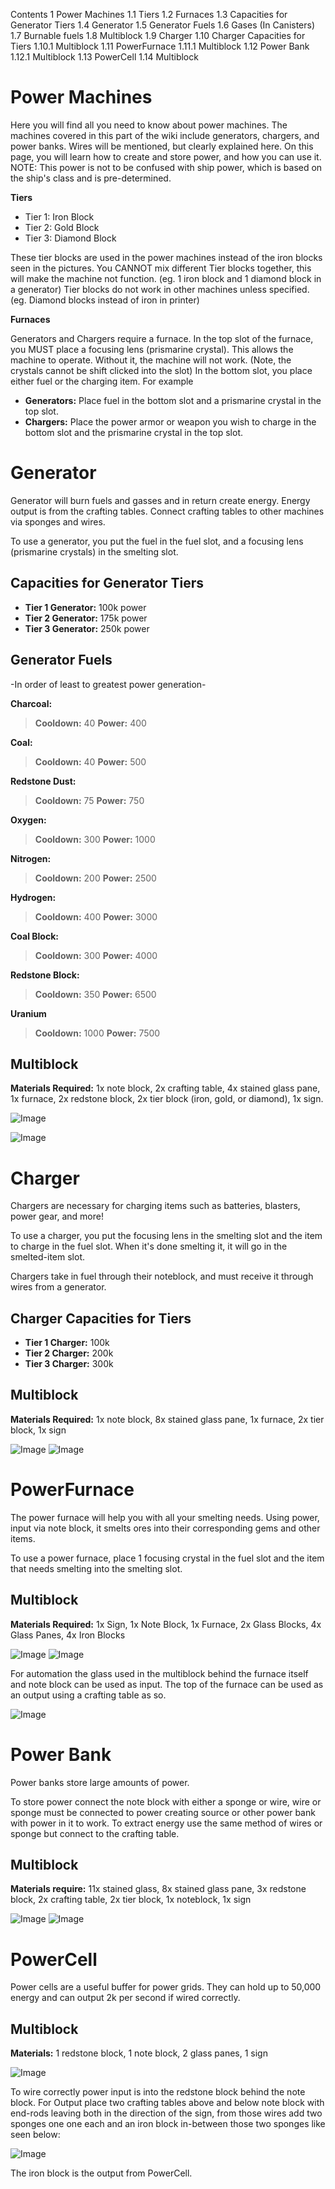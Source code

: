 Contents
1 Power Machines
1.1 Tiers
1.2 Furnaces
1.3 Capacities for Generator Tiers
1.4 Generator
1.5 Generator Fuels
1.6 Gases (In Canisters)
1.7 Burnable fuels
1.8 Multiblock
1.9 Charger
1.10 Charger Capacities for Tiers
1.10.1 Multiblock
1.11 PowerFurnace
1.11.1 Multiblock
1.12 Power Bank
1.12.1 Multiblock
1.13 PowerCell
1.14 Multiblock
# Power Machines
Here you will find all you need to know about power machines. The machines covered in this part of the wiki include generators, chargers, and power banks. Wires will be mentioned, but clearly explained here. On this page, you will learn how to create and store power, and how you can use it. NOTE: This power is not to be confused with ship power, which is based on the ship's class and is pre-determined.

__Tiers__
* Tier 1: Iron Block 
* Tier 2: Gold Block 
* Tier 3: Diamond Block

These tier blocks are used in the power machines instead of the iron blocks seen in the pictures. You CANNOT mix different Tier blocks together, this will make the machine not function. (eg. 1 iron block and 1 diamond block in a generator) Tier blocks do not work in other machines unless specified. (eg. Diamond blocks instead of iron in printer)

__Furnaces__

Generators and Chargers require a furnace. In the top slot of the furnace, you MUST place a focusing lens (prismarine crystal). This allows the machine to operate. Without it, the machine will not work. (Note, the crystals cannot be shift clicked into the slot) In the bottom slot, you place either fuel or the charging item. For example

* __Generators:__ Place fuel in the bottom slot and a prismarine crystal in the top slot.
* __Chargers:__ Place the power armor or weapon you wish to charge in the bottom slot and the prismarine crystal in the top slot.

# Generator
Generator will burn fuels and gasses and in return create energy. Energy output is from the crafting tables. Connect crafting tables to other machines via sponges and wires.

To use a generator, you put the fuel in the fuel slot, and a focusing lens (prismarine crystals) in the smelting slot.

## Capacities for Generator Tiers
* __Tier 1 Generator:__ 100k power
* __Tier 2 Generator:__ 175k power
* __Tier 3 Generator:__ 250k power

## Generator Fuels
-In order of least to greatest power generation-

__Charcoal:__

 >__Cooldown:__ 40 __Power:__ 400

__Coal:__

> __Cooldown:__ 40
 __Power:__ 500

__Redstone Dust:__

> __Cooldown:__ 75
 __Power:__ 750


__Oxygen:__

> __Cooldown:__ 300
 __Power:__ 1000

__Nitrogen:__
> __Cooldown:__ 200
 __Power:__ 2500

__Hydrogen:__

> __Cooldown:__ 400
 __Power:__ 3000

__Coal Block:__

> __Cooldown:__ 300
 __Power:__ 4000

__Redstone Block:__

> __Cooldown:__ 350
 __Power:__ 6500

__Uranium__

> __Cooldown:__ 1000
 __Power:__ 7500
## Multiblock
__Materials Required:__ 1x note block, 2x crafting table, 4x stained glass pane, 1x furnace, 2x redstone block, 2x tier block (iron, gold, or diamond), 1x sign.

![Image](https://i.imgur.com/21msolF.png)

![Image](https://i.imgur.com/8PdP9pZ.png)


# Charger
Chargers are necessary for charging items such as batteries, blasters, power gear, and more!

To use a charger, you put the focusing lens in the smelting slot and the item to charge in the fuel slot. When it's done smelting it, it will go in the smelted-item slot.

Chargers take in fuel through their noteblock, and must receive it through wires from a generator.

## Charger Capacities for Tiers
* __Tier 1 Charger:__ 100k
* __Tier 2 Charger:__ 200k
* __Tier 3 Charger:__ 300k
## Multiblock
__Materials Required:__ 1x note block, 8x stained glass pane, 1x furnace, 2x tier block, 1x sign

![Image](https://i.imgur.com/W6xW1VK.png) 
![Image](https://i.imgur.com/t8R49jz.png)


# PowerFurnace
The power furnace will help you with all your smelting needs. Using power, input via note block, it smelts ores into their corresponding gems and other items.

To use a power furnace, place 1 focusing crystal in the fuel slot and the item that needs smelting into the smelting slot.

## Multiblock
__Materials Required:__ 1x Sign, 1x Note Block, 1x Furnace, 2x Glass Blocks, 4x Glass Panes, 4x Iron Blocks

![Image](https://i.imgur.com/LRy8LUt.png)
![Image](https://i.imgur.com/QK1tyJF.png)

For automation the glass used in the multiblock behind the furnace itself and note block can be used as input. The top of the furnace can be used as an output using a crafting table as so. 

![Image](https://i.imgur.com/eOGiUPB.png)

# Power Bank
Power banks store large amounts of power.

To store power connect the note block with either a sponge or wire, wire or sponge must be connected to power creating source or other power bank with power in it to work. To extract energy use the same method of wires or sponge but connect to the crafting table.

## Multiblock
__Materials require:__ 11x stained glass, 8x stained glass pane, 3x redstone block, 2x crafting table, 2x tier block, 1x noteblock, 1x sign

![Image](https://i.imgur.com/38EsO5o.png)
![Image](https://i.imgur.com/BeReP2K.png)

# PowerCell
Power cells are a useful buffer for power grids. They can hold up to 50,000 energy and can output 2k per second if wired correctly.

## Multiblock
__Materials:__ 1 redstone block, 1 note block, 2 glass panes, 1 sign

![Image](https://i.imgur.com/SW953Z0.png)

To wire correctly power input is into the redstone block behind the note block. For Output place two crafting tables above and below note block with end-rods leaving both in the direction of the sign, from those wires add two sponges one one each and an iron block in-between those two sponges like seen below:

![Image](https://i.imgur.com/9yDugPk.png)

The iron block is the output from PowerCell.